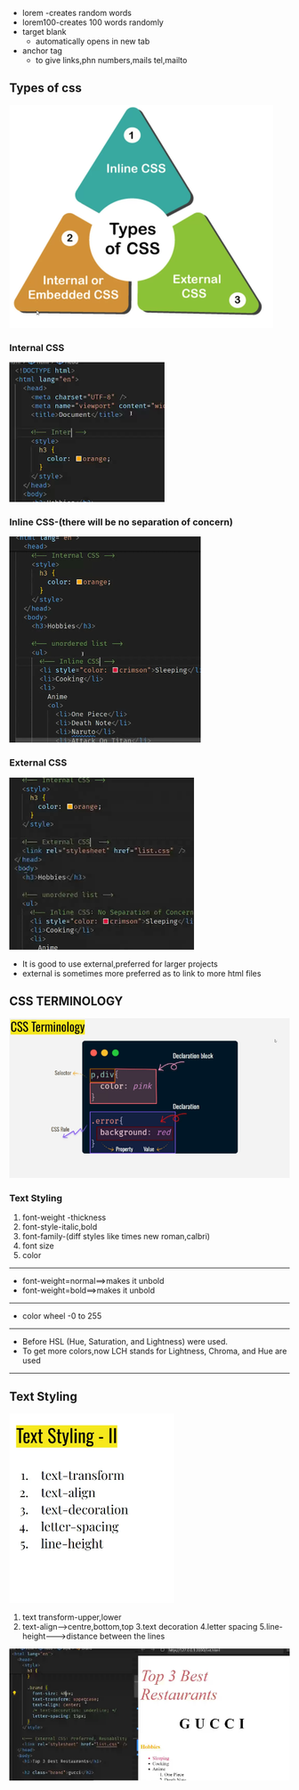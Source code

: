 - lorem
  -creates random words
- lorem100-creates 100 words randomly
- target blank
  - automatically opens in new tab
- anchor tag 
  - to give links,phn numbers,mails
  tel,mailto

## Types of css

![alt text](image-6.png)

### Internal CSS
![alt text](image-7.png)

### Inline CSS-(there will be no separation of concern)
![alt text](image-8.png)

### External CSS
![alt text](image-9.png)

- It is good to use external,preferred for larger projects
- external is sometimes more preferred as to link to more html files

## CSS TERMINOLOGY

![alt text](image-10.png)

### Text Styling
1. font-weight -thickness
2. font-style-italic,bold
3. font-family-(diff styles like times new roman,calbri)
4. font size
5. color 
--------------------------------------------------
- font-weight=normal==>makes it unbold
- font-weight=bold==>makes it unbold
-------------------------------------------------
- color wheel -0 to 255
------------------------------------------------
- Before HSL (Hue, Saturation, and Lightness) were used.
- To get more colors,now LCH stands for Lightness, Chroma, and Hue are used
-----------------------------------------------------------
## Text Styling
![alt text](image-11.png) 

1. text transform-upper,lower
2. text-align-->centre,bottom,top
3.text decoration
4.letter spacing
5.line-height--->distance between the lines

![alt text](image-12.png)

